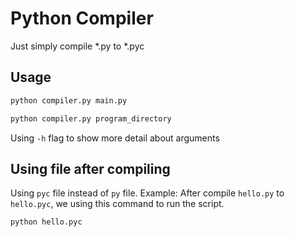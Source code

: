 # Python Compiler

Just simply compile *.py to *.pyc

## Usage

```bash
python compiler.py main.py
```

```bash
python compiler.py program_directory
```

Using `-h` flag to show more detail about arguments

## Using file after compiling

Using `pyc` file instead of `py` file.
Example: After compile `hello.py` to `hello.pyc`, we using this command to run the script.

```bash
python hello.pyc
```
